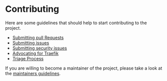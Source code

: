 # Contributing

Here are some guidelines that should help to start contributing to the project.

- [Submitting pull Requests](https://doc.traefik-x.io/traefik/contributing/submitting-pull-requests/)
- [Submitting issues](https://doc.traefik-x.io/traefik/contributing/submitting-issues/)
- [Submitting security issues](https://doc.traefik-x.io/traefik/contributing/submitting-security-issues/)
- [Advocating for Traefik](https://doc.traefik-x.io/traefik/contributing/advocating/)
- [Triage Process](https://github.com/traefik/contributors-guide/blob/master/issue_triage.md)

If you are willing to become a maintainer of the project, please take a look at the [maintainers guidelines](docs/content/contributing/maintainers-guidelines.md).
